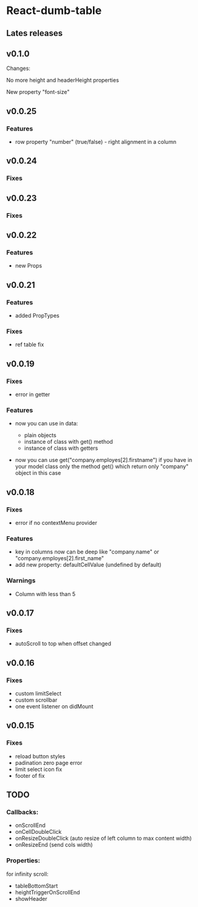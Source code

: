 # React-dumb-table


## Lates releases

## v0.1.0

Changes:

No more height and headerHeight properties

New property "font-size"


## v0.0.25

### Features

- row property "number" (true/false) - right alignment in a column


## v0.0.24

### Fixes

## v0.0.23

### Fixes


## v0.0.22

### Features

- new Props


## v0.0.21

### Features

- added PropTypes

### Fixes

- ref table fix


## v0.0.19

### Fixes

- error in getter

### Features

- now you can use in data:
    - plain objects
    - instance of class with get() method
    - instance of class with getters

- now you can use get("company.employes[2].firstname") if you have in your model class only the method get() which return only "company" object in this case

## v0.0.18

### Fixes

- error if no contextMenu provider

### Features

- key in columns now can be deep like "company.name" or "company.employes[2].first_name"
- add new property: defaultCellValue (undefined by default)

### Warnings

- Column with less than 5


## v0.0.17

### Fixes

- autoScroll to top when offset changed


## v0.0.16

### Fixes

- custom limitSelect
- custom scrollbar
- one event listener on didMount


## v0.0.15

### Fixes

- reload button styles
- padination zero page error
- limit select icon fix
- footer of fix






## TODO

### Callbacks:

- onScrollEnd
- onCellDoubleClick
- onResizeDoubleClick (auto resize of left column to max content width)
- onResizeEnd (send cols width)


### Properties:

for infinity scroll:
- tableBottomStart
- heightTriggerOnScrollEnd
- showHeader





